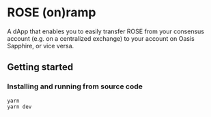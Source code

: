 # ROSE (on)ramp

A dApp that enables you to easily transfer ROSE from your consensus account
(e.g. on a centralized exchange) to your account on Oasis Sapphire, or vice
versa.


## Getting started

### Installing and running from source code

```
yarn
yarn dev
```

